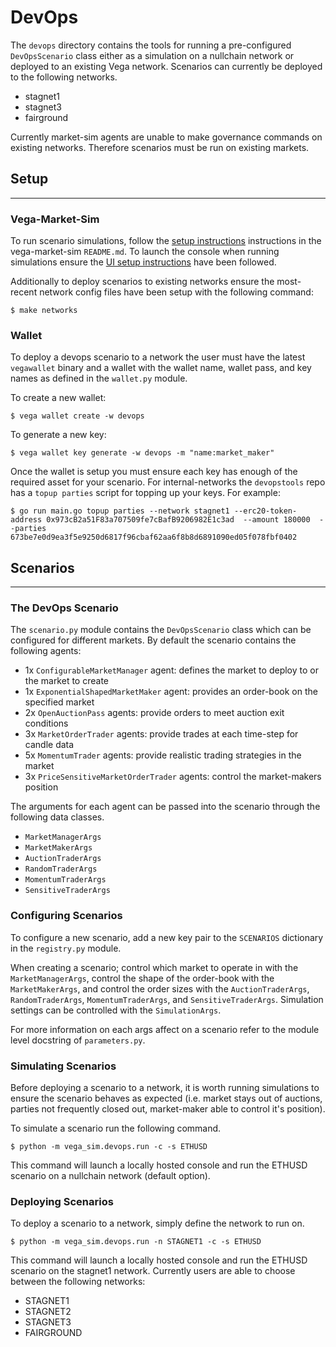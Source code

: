 # DevOps

The `devops` directory contains the tools for running a pre-configured `DevOpsScenario`
class either as a simulation on a nullchain network or deployed to an existing
Vega network. Scenarios can currently be deployed to the following networks.

- stagnet1
- stagnet3
- fairground

Currently market-sim agents are unable to make governance commands on existing networks.
Therefore scenarios must be run on existing markets.
## Setup
---
### Vega-Market-Sim
To run scenario simulations, follow the
[setup instructions](https://github.com/vegaprotocol/vega-market-sim/blob/develop/README.md#setup)
instructions in the vega-market-sim `README.md`. To launch the console when running
simulations ensure the 
[UI setup instructions](https://github.com/vegaprotocol/vega-market-sim/blob/develop/README.md#ui)
have been followed.

Additionally to deploy scenarios to existing networks ensure the most-recent network
config files have been setup with the following command:

    $ make networks
### Wallet
To deploy a devops scenario to a network the user must have the latest `vegawallet`
binary and a wallet with the wallet name, wallet pass, and key names as defined
in the `wallet.py` module.

To create a new wallet:

    $ vega wallet create -w devops

To generate a new key:

    $ vega wallet key generate -w devops -m "name:market_maker"

Once the wallet is setup you must ensure each key has enough of the required asset for
your scenario. For internal-networks the `devopstools` repo has a `topup parties` script
for topping up your keys. For example:

    $ go run main.go topup parties --network stagnet1 --erc20-token-address 0x973cB2a51F83a707509fe7cBafB9206982E1c3ad  --amount 180000  --parties 673be7e0d9ea3f5e9250d6817f96cbaf62aa6f8b8d6891090ed05f078fbf0402
## Scenarios
---
### The DevOps Scenario
The `scenario.py` module contains the `DevOpsScenario` class which can be configured
for different markets. By default the scenario contains the following agents:

- 1x `ConfigurableMarketManager` agent: defines the market to deploy to or the market to create
- 1x `ExponentialShapedMarketMaker` agent: provides an order-book on the specified market
- 2x `OpenAuctionPass` agents: provide orders to meet auction exit conditions
- 3x `MarketOrderTrader` agents: provide trades at each time-step for candle data
- 5x `MomentumTrader` agents: provide realistic trading strategies in the market
- 3x `PriceSensitiveMarketOrderTrader` agents: control the market-makers position

The arguments for each agent can be passed into the scenario through the following
data classes.

- `MarketManagerArgs`
- `MarketMakerArgs`
- `AuctionTraderArgs`
- `RandomTraderArgs`
- `MomentumTraderArgs` 
- `SensitiveTraderArgs`
### Configuring Scenarios
To configure a new scenario, add a new key pair to the `SCENARIOS` dictionary in the
`registry.py` module.

When creating a scenario; control which market to operate in with the 
`MarketManagerArgs`, control the shape of the order-book with the `MarketMakerArgs`,
and control the order sizes with the `AuctionTraderArgs`, `RandomTraderArgs`,
`MomentumTraderArgs`, and `SensitiveTraderArgs`. Simulation settings can be controlled
with the `SimulationArgs`.

For more information on each args affect on a scenario refer to the module level
docstring of `parameters.py`.
### Simulating Scenarios
Before deploying a scenario to a network, it is worth running simulations to ensure
the scenario behaves as expected (i.e. market stays out of auctions, parties not 
frequently closed out, market-maker able to control it's position).

To simulate a scenario run the following command.

    $ python -m vega_sim.devops.run -c -s ETHUSD

This command will launch a locally hosted console and run the ETHUSD scenario on a
nullchain network (default option).
### Deploying Scenarios
To deploy a scenario to a network, simply define the network to run on.

    $ python -m vega_sim.devops.run -n STAGNET1 -c -s ETHUSD

This command will launch a locally hosted console and run the ETHUSD scenario on the
stagnet1 network. Currently users are able to choose between the following networks:

- STAGNET1
- STAGNET2
- STAGNET3
- FAIRGROUND
